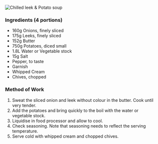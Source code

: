![Chilled leek & Potato soup](resource:assets/images/stocksoupssauces/chilled_leek_potato.png)

### **Ingredients (4 portions)**
- 160g Onions, finely sliced
- 175g Leeks, finely sliced
- 152g Butter
- 750g Potatoes, diced small
- 1.8L Water or Vegetable stock
- 15g Salt
- Pepper, to taste
- Garnish
- Whipped Cream
- Chives, chopped

### **Method of Work**
1. Sweat the sliced onion and leek without colour in
the butter. Cook until very tender.
2. Add the potatoes and bring quickly to the boil
with the water or vegetable stock.
3. Liquidise in food processor and allow to cool.
4. Check seasoning. Note that seasoning needs to
reflect the serving temperature.
5. Serve cold with whipped cream and chopped
chives.